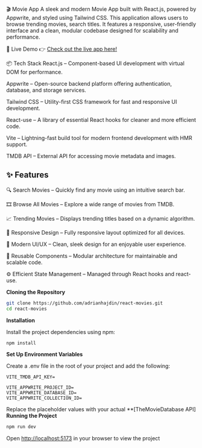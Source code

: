 🎬 Movie App
A sleek and modern Movie App built with React.js, powered by Appwrite, and styled using Tailwind CSS. This application allows users to browse trending movies, search titles. It features a responsive, user-friendly interface and a clean, modular codebase designed for scalability and performance.

🚀 Live Demo
👉 [Check out the live app here!](https://moviesverse-sachin.netlify.app/)


📦 Tech Stack 
React.js – Component-based UI development with virtual DOM for performance.

Appwrite – Open-source backend platform offering authentication, database, and storage services.

Tailwind CSS – Utility-first CSS framework for fast and responsive UI development.

React-use – A library of essential React hooks for cleaner and more efficient code.

Vite – Lightning-fast build tool for modern frontend development with HMR support.

TMDB API – External API for accessing movie metadata and images.

## <a name="features">✨ Features</a>
🔍 Search Movies – Quickly find any movie using an intuitive search bar.

🎞️ Browse All Movies – Explore a wide range of movies from TMDB.

📈 Trending Movies – Displays trending titles based on a dynamic algorithm.

📱 Responsive Design – Fully responsive layout optimized for all devices.

🎨 Modern UI/UX – Clean, sleek design for an enjoyable user experience.

🧱 Reusable Components – Modular architecture for maintainable and scalable code.

⚙️ Efficient State Management – Managed through React hooks and react-use.

**Cloning the Repository**

```bash
git clone https://github.com/adrianhajdin/react-movies.git
cd react-movies

```

**Installation**

Install the project dependencies using npm:

```bash
npm install
```

**Set Up Environment Variables**

Create a .env file in the root of your project and add the following:

```env
VITE_TMDB_API_KEY=

VITE_APPWRITE_PROJECT_ID=
VITE_APPWRITE_DATABASE_ID=
VITE_APPWRITE_COLLECTION_ID=
```

Replace the placeholder values with your actual **[TheMovieDatabase API]
**Running the Project**

```bash
npm run dev
```

Open [http://localhost:5173](http://localhost:5173) in your browser to view the project
